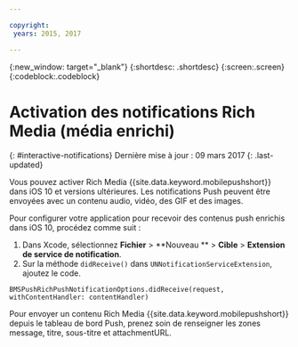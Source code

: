 ```yaml
---

copyright:
 years: 2015, 2017

---
```


{:new_window: target="_blank"}
{:shortdesc: .shortdesc}
{:screen:.screen}
{:codeblock:.codeblock}

# Activation des notifications Rich Media (média enrichi)
{: #interactive-notifications}
Dernière mise à jour : 09 mars 2017
{: .last-updated}


Vous pouvez activer Rich Media {{site.data.keyword.mobilepushshort}} dans iOS 10 et versions ultérieures. Les notifications Push peuvent être
envoyées avec un contenu audio, vidéo, des GIF et des images. 

Pour configurer votre application pour recevoir des contenus push enrichis dans iOS 10, procédez comme suit :  

1. Dans Xcode, sélectionnez **Fichier** > **Nouveau ** > **Cible** > **Extension de
service de notification**.
2. Sur la méthode `didReceive()` dans `UNNotificationServiceExtension`, ajoutez le code.
```
BMSPushRichPushNotificationOptions.didReceive(request, withContentHandler: contentHandler)
```
	
Pour envoyer un contenu Rich Media {{site.data.keyword.mobilepushshort}} depuis le tableau de bord Push, prenez soin de renseigner les zones
message, titre, sous-titre et attachmentURL.
